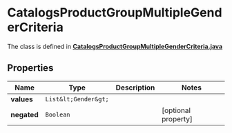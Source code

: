 

# CatalogsProductGroupMultipleGenderCriteria

The class is defined in **[CatalogsProductGroupMultipleGenderCriteria.java](../../src/main/java/org/openapitools/model/CatalogsProductGroupMultipleGenderCriteria.java)**

## Properties

Name | Type | Description | Notes
------------ | ------------- | ------------- | -------------
**values** | `List&lt;Gender&gt;` |  | 
**negated** | `Boolean` |  |  [optional property]




